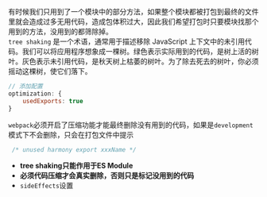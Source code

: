 有时候我们只用到了一个模块中的部分方法，如果整个模块都被打包到最终的文件里就会造成过多无用代码，造成包体积过大，因此我们希望打包时只要模块找那个用到的方法，没用到的都筛除掉。  
`tree shaking` 是一个术语，通常用于描述移除 JavaScript 上下文中的未引用代码。我们可以将应用程序想象成一棵树。绿色表示实际用到的代码，是树上活的树叶。灰色表示未引用代码，是秋天树上枯萎的树叶。为了除去死去的树叶，你必须摇动这棵树，使它们落下。
```js
// 添加配置
optimization: {
    usedExports: true
}
```
`webpack`必须开启了压缩功能才能最终删除没有用到的代码，如果是`development`模式下不会删除，只会在打包文件中提示
```js
 /* unused harmony export xxxName */
 ```
 - **tree shaking只能作用于ES Module**
 - **必须代码压缩才会真实删除，否则只是标记没用到的代码**
 - `sideEffects`设置

